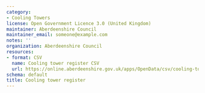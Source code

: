 ```yaml
---
category:
- Cooling Towers
license: Open Government Licence 3.0 (United Kingdom)
maintainer: Aberdeenshire Council
maintainer_email: someone@example.com
notes: ''
organization: Aberdeenshire Council
resources:
- format: CSV
  name: Cooling tower register CSV
  url: https://online.aberdeenshire.gov.uk/apps/OpenData/csv/cooling-towers-register.csv
schema: default
title: Cooling tower register
---
```

